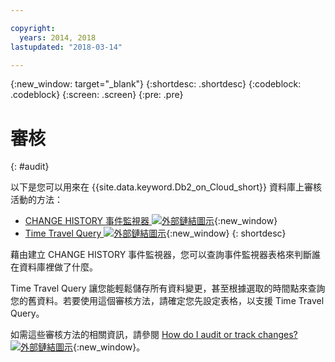 ```yaml
---

copyright:
  years: 2014, 2018
lastupdated: "2018-03-14"

---
```


<!-- Attribute definitions --> 
{:new_window: target="_blank"}
{:shortdesc: .shortdesc}
{:codeblock: .codeblock}
{:screen: .screen}
{:pre: .pre}

# 審核
{: #audit}

以下是您可以用來在 {{site.data.keyword.Db2_on_Cloud_short}} 資料庫上審核活動的方法：

* [CHANGE HISTORY 事件監視器 ![外部鏈結圖示](../../icons/launch-glyph.svg "外部鏈結圖示")](https://www.ibm.com/support/knowledgecenter/en/SSEPGG_11.1.0/com.ibm.db2.luw.sql.ref.doc/doc/r0059363.html){:new_window}
* [Time Travel Query ![外部鏈結圖示](../../icons/launch-glyph.svg "外部鏈結圖示")](https://developer.ibm.com/answers/questions/426878/how-do-i-use-time-travel-query-in-db2-or-db2-on-cl/){:new_window}
{: shortdesc}

藉由建立 CHANGE HISTORY 事件監視器，您可以查詢事件監視器表格來判斷誰在資料庫裡做了什麼。 

Time Travel Query 讓您能輕鬆儲存所有資料變更，甚至根據選取的時間點來查詢您的舊資料。若要使用這個審核方法，請確定您先設定表格，以支援 Time Travel Query。

如需這些審核方法的相關資訊，請參閱 [How do I audit or track changes? ![外部鏈結圖示](../../icons/launch-glyph.svg "外部鏈結圖示")](https://developer.ibm.com/answers/questions/427780/how-can-i-audit-or-track-changes-dropped-tables-to.html){:new_window}。
